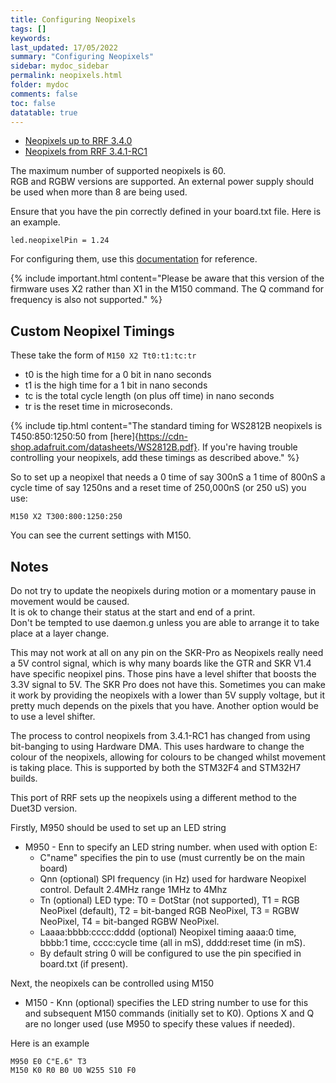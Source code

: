 ```yaml
---
title: Configuring Neopixels
tags: []
keywords: 
last_updated: 17/05/2022
summary: "Configuring Neopixels"
sidebar: mydoc_sidebar
permalink: neopixels.html
folder: mydoc
comments: false
toc: false
datatable: true
---
```


<ul id="profileTabs" class="nav nav-tabs">
  <li class="active"><a class="noCrossRef" href="#neo34" data-toggle="tab">Neopixels up to RRF 3.4.0</a></li>  
	<li><a class="noCrossRef" href="#neo341" data-toggle="tab">Neopixels from RRF 3.4.1-RC1</a></li>
</ul>
  <div class="tab-content">
<div role="tabpanel" class="tab-pane active" id="neo34" markdown="1">

The maximum number of supported neopixels is 60.  
RGB and RGBW versions are supported. 
An external power supply should be used when more than 8 are being used.  

Ensure that you have the pin correctly defined in your board.txt file. Here is an example.  
```
led.neopixelPin = 1.24
```

For configuring them, use this [documentation](https://docs.duet3d.com/en/User_manual/Reference/Gcodes#m150-set-led-colours) for reference. 

{% include important.html content="Please be aware that this version of the firmware uses X2 rather than X1 in the M150 command. The Q command for frequency is also not supported." %}

## Custom Neopixel Timings

These take the form of `M150 X2 Tt0:t1:tc:tr`

* t0 is the high time for a 0 bit in nano seconds
* t1 is the high time for a 1 bit in nano seconds
* tc is the total cycle length (on plus off time) in nano seconds
* tr is the reset time in microseconds.

{% include tip.html content="The standard timing for WS2812B neopixels is T450:850:1250:50 from [here]{https://cdn-shop.adafruit.com/datasheets/WS2812B.pdf}. If you're having trouble controlling your neopixels, add these timings as described above." %}

So to set up a neopixel that needs a 0 time of say 300nS a 1 time of 800nS a cycle time of say 1250ns and a reset time of 250,000nS (or 250 uS) you use:  
```
M150 X2 T300:800:1250:250
```  
You can see the current settings with M150.

## Notes

Do not try to update the neopixels during motion or a momentary pause in movement would be caused.  
It is ok to change their status at the start and end of a print.  
Don't be tempted to use daemon.g unless you are able to arrange it to take place at a layer change.  

This may not work at all on any pin on the SKR-Pro as Neopixels really need a 5V control signal, which is why many boards like the GTR and SKR V1.4 have specific neopixel pins. Those pins have a level shifter that boosts the 3.3V signal to 5V. The SKR Pro does not have this. Sometimes you can make it work by providing the neopixels with a lower than 5V supply voltage, but it pretty much depends on the pixels that you have. Another option would be to use a level shifter.

</div>

<div role="tabpanel" class="tab-pane" id="neo341" markdown="1">

The process to control neopixels from 3.4.1-RC1 has changed from using bit-banging to using Hardware DMA. This uses hardware to change the colour of the neopixels, allowing for colours to be changed whilst movement is taking place. This is supported by both the STM32F4 and STM32H7 builds.

This port of RRF sets up the neopixels using a different method to the Duet3D version.

Firstly, M950 should be used to set up an LED string

- M950 - Enn to specify an LED string number. when used with option E:
    - C"name" specifies the pin to use (must currently be on the main board)
    - Qnn (optional) SPI frequency (in Hz) used for hardware Neopixel control. Default 2.4MHz range 1MHz to 4Mhz
    - Tn (optional)  LED type: T0 = DotStar (not supported), T1 = RGB NeoPixel (default), T2 = bit-banged RGB NeoPixel, T3 = RGBW NeoPixel, T4 = bit-banged RGBW NeoPixel.
    - Laaaa:bbbb:cccc:dddd (optional) Neopixel timing aaaa:0 time, bbbb:1 time, cccc:cycle time (all in mS), dddd:reset time (in mS).
    - By default string 0 will be configured to use the pin specified in board.txt (if present).

Next, the neopixels can be controlled using M150

- M150 - Knn (optional) specifies the LED string number to use for this and subsequent M150 commands (initially set to K0). Options X and Q are no longer used (use M950 to specify these values if needed).

Here is an example
```
M950 E0 C"E.6" T3
M150 K0 R0 B0 U0 W255 S10 F0
```

</div>

</div>
